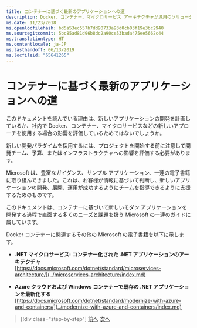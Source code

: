 ```yaml
---
title: コンテナーに基づく最新のアプリケーションへの道
description: Docker、コンテナー、マイクロサービス アーキテクチャが汎用のソリューションではないことを理解します。 判断する場合に役立つ参照資料を紹介します。
ms.date: 11/23/2018
ms.openlocfilehash: bd5a53ec557b7dd90733a93d0cb03f19e3bc2940
ms.sourcegitcommit: 5bc85ad81d96b8dc2a90ce53bada475ee5662c44
ms.translationtype: HT
ms.contentlocale: ja-JP
ms.lasthandoff: 06/13/2019
ms.locfileid: "65641265"
---
```

# <a name="road-to-modern-applications-based-on-containers"></a>コンテナーに基づく最新のアプリケーションへの道

このドキュメントを読んでいる理由は、新しいアプリケーションの開発を計画しているか、社内で Docker、コンテナー、マイクロサービスなどの新しいアプローチを使用する場合の影響を評価しているためではないでしょうか。

新しい開発パラダイムを採用するには、プロジェクトを開始する前に注意して開発チーム、予算、またはインフラストラクチャへの影響を評価する必要があります。

Microsoft は、豊富なガイダンス、サンプル アプリケーション、一連の電子書籍に取り組んできました。これは、お客様が情報に基づいて判断し、新しいアプリケーションの開発、展開、運用が成功するようにチームを指導できるように支援するためのものです。

このドキュメントは、コンテナーに基づいて新しいモダン アプリケーションを開発する過程で直面する多くのニーズと課題を扱う Microsoft の一連のガイドに属しています。

Docker コンテナーに関連するその他の Microsoft の電子書籍を以下に示します。

- **.NET マイクロサービス: コンテナー化された .NET アプリケーションのアーキテクチャ** \
  [https://docs.microsoft.com/dotnet/standard/microservices-architecture/](../microservices-architecture/index.md)

- **Azure クラウドおよび Windows コンテナーで既存の .NET アプリケーションを最新化する** \
  [https://docs.microsoft.com/dotnet/standard/modernize-with-azure-and-containers/](../modernize-with-azure-and-containers/index.md)

>[!div class="step-by-step"]
>[前へ](docker-containers-images-and-registries.md)
>[次へ](docker-application-lifecycle/index.md)
